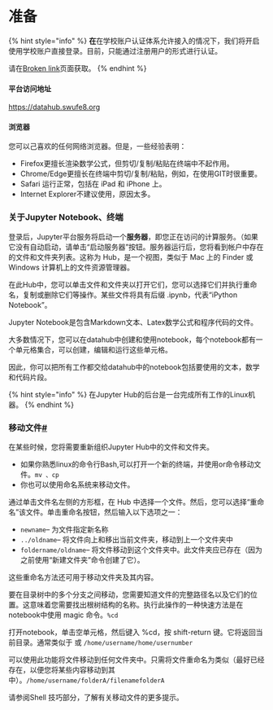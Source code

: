 # 准备

{% hint style="info" %}
**在**在学校账户认证体系允许接入的情况下，我们将开启使用学校账户直接登录。目前，只能通过注册用户的形式进行认证。

请在[Broken link](broken-reference "mention")页面获取。
{% endhint %}

#### 平台访问地址

[https://datahub.swufe8.org ](https://datahub.swufe8.org)

#### 浏览器

您可以己喜欢的任何网络浏览器。但是，一些经验表明：

* Firefox更擅长渲染数学公式，但剪切/复制/粘贴在终端中不起作用。
* Chrome/Edge更擅长在终端中剪切/复制/粘贴，例如，在使用GIT时很重要。
* Safari 运行正常，包括在 iPad 和 iPhone 上。
* Internet Explorer不建议使用，原因太多。

### 关于Jupyter Notebook、终端 <a href="#notebooks-terminals-and-unix" id="notebooks-terminals-and-unix"></a>

登录后，Jupyter平台服务将启动一个**服务器**，即您正在访问的计算服务。（如果它没有自动启动，请单击“启动服务器”按钮。服务器运行后，您将看到帐户中存在的文件和文件夹列表。这称为 Hub，是一个视图，类似于 Mac 上的 Finder 或 Windows 计算机上的文件资源管理器。

在此Hub中，您可以单击文件和文件夹以打开它们，您可以选择它们并执行重命名，复制或删除它们等操作。某些文件将具有后缀 .ipynb，代表“iPython Notebook”。

Jupyter Notebook是包含Markdown文本、Latex数学公式和程序代码的文件。

大多数情况下，您可以在datahub中创建和使用notebook，每个notebook都有一个单元格集合，可以创建，编辑和运行这些单元格。

因此，你可以把所有工作都交给datahub中的notebook包括要使用的文本，数学和代码片段。

{% hint style="info" %}
在Jupyter Hub的后台是一台完成所有工作的Linux机器。
{% endhint %}

### 移动文件[#](https://intro.syzygy.ca/getting-started/#moving-files-around) <a href="#moving-files-around" id="moving-files-around"></a>

在某些时候，您将需要重新组织Jupyter Hub中的文件和文件夹。

* 如果你熟悉linux的命令行Bash,可以打开一个新的终端，并使用or命令移动文件。`mv 、cp`
* 你也可以使用命名系统来移动文件。

&#x20;       通过单击文件名左侧的方形框，在 Hub 中选择一个文件。然后，您可以选择“重命名”该文件。单击重命名按钮，然后输入以下选项之一：

* `newname`– 为文件指定新名称
* `../oldname`– 将文件向上和移出当前文件夹，移动到上一个文件夹中
* `foldername/oldname`– 将文件移动到这个文件夹中。此文件夹应已存在（因为之前使用“新建文件夹”命令创建了它）。

这些重命名方法还可用于移动文件夹及其内容。

要在目录树中的多个分支之间移动，您需要知道文件的完整路径名以及它们的位置。这意味着您需要找出根树结构的名称。执行此操作的一种快速方法是在notebook中使用 magic 命令。`%cd`

打开notebook，单击空单元格，然后键入 %cd，按 shift-return 键。它将返回当前目录。通常类似于 或 `/home/username/home/usernumber`

可以使用此功能将文件移动到任何文件夹中。只需将文件重命名为类似（最好已经存在，以便您将某些内容移动到其中）。`/home/username/folderA/filenamefolderA`

请参阅Shell 技巧部分，了解有关移动文件的更多提示。
